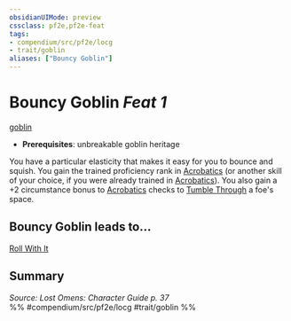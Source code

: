 ```yaml
---
obsidianUIMode: preview
cssclass: pf2e,pf2e-feat
tags:
- compendium/src/pf2e/locg
- trait/goblin
aliases: ["Bouncy Goblin"]
---
```

# Bouncy Goblin  *Feat 1*  
[goblin](../../Rules/traits/goblin.md)  

- **Prerequisites**: unbreakable goblin heritage

You have a particular elasticity that makes it easy for you to bounce and squish. You gain the trained proficiency rank in [Acrobatics](../skills.md#Acrobatics) (or another skill of your choice, if you were already trained in [Acrobatics](../skills.md#Acrobatics)). You also gain a +2 circumstance bonus to [Acrobatics](../skills.md#Acrobatics) checks to [Tumble Through](../../Rules/actions/tumble-through.md) a foe's space.

## Bouncy Goblin leads to...

[Roll With It](roll-with-it-locg.md)

## Summary

*Source: Lost Omens: Character Guide p. 37*  
%% #compendium/src/pf2e/locg #trait/goblin %%